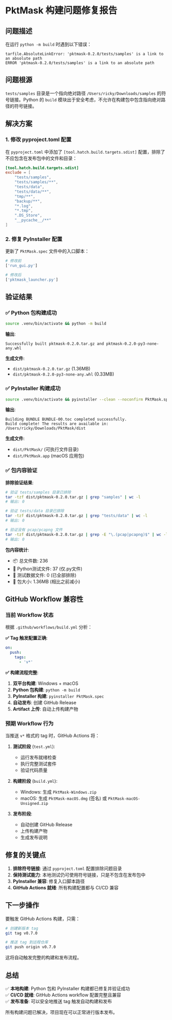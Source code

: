 # PktMask 构建问题修复报告

## 问题描述

在运行 `python -m build` 时遇到以下错误：

```
tarfile.AbsoluteLinkError: 'pktmask-0.2.0/tests/samples' is a link to an absolute path
ERROR 'pktmask-0.2.0/tests/samples' is a link to an absolute path
```

## 问题根源

`tests/samples` 目录是一个指向绝对路径 `/Users/ricky/Downloads/samples` 的符号链接。Python 的 `build` 模块出于安全考虑，不允许在构建包中包含指向绝对路径的符号链接。

## 解决方案

### 1. 修改 pyproject.toml 配置

在 `pyproject.toml` 中添加了 `[tool.hatch.build.targets.sdist]` 配置，排除了不应包含在发布包中的文件和目录：

```toml
[tool.hatch.build.targets.sdist]
exclude = [
    "tests/samples",
    "tests/samples/**",
    "tests/data",
    "tests/data/**",
    "tmp/**",
    "backup/**",
    "*.log",
    "*.tmp",
    ".DS_Store",
    "__pycache__/**"
]
```

### 2. 修复 PyInstaller 配置

更新了 `PktMask.spec` 文件中的入口脚本：

```python
# 修改前
['run_gui.py']

# 修改后  
['pktmask_launcher.py']
```

## 验证结果

### ✅ Python 包构建成功

```bash
source .venv/bin/activate && python -m build
```

**输出**:
```
Successfully built pktmask-0.2.0.tar.gz and pktmask-0.2.0-py3-none-any.whl
```

**生成文件**:
- `dist/pktmask-0.2.0.tar.gz` (1.36MB)
- `dist/pktmask-0.2.0-py3-none-any.whl` (0.33MB)

### ✅ PyInstaller 构建成功

```bash
source .venv/bin/activate && pyinstaller --clean --noconfirm PktMask.spec
```

**输出**:
```
Building BUNDLE BUNDLE-00.toc completed successfully.
Build complete! The results are available in: /Users/ricky/Downloads/PktMask/dist
```

**生成文件**:
- `dist/PktMask/` (可执行文件目录)
- `dist/PktMask.app` (macOS 应用包)

### ✅ 包内容验证

**排除验证结果**:
```bash
# 验证 tests/samples 目录已排除
tar -tzf dist/pktmask-0.2.0.tar.gz | grep "samples" | wc -l
# 输出: 0

# 验证 tests/data 目录已排除
tar -tzf dist/pktmask-0.2.0.tar.gz | grep "tests/data" | wc -l
# 输出: 0

# 验证没有 pcap/pcapng 文件
tar -tzf dist/pktmask-0.2.0.tar.gz | grep -E "\.(pcap|pcapng)$" | wc -l
# 输出: 0
```

**包内容统计**:
- 📦 总文件数: 236
- 🐍 Python测试文件: 37 (仅.py文件)
- 📄 测试数据文件: 0 (已全部排除)
- 📏 包大小: 1.36MB (相比之前减小)

## GitHub Workflow 兼容性

### 当前 Workflow 状态

根据 `.github/workflows/build.yml` 分析：

**✅ Tag 触发配置正确**:
```yaml
on:
  push:
    tags:
      - 'v*'
```

**✅ 构建流程完整**:
1. **双平台构建**: Windows + macOS
2. **Python 包构建**: `python -m build`
3. **PyInstaller 构建**: `pyinstaller PktMask.spec`
4. **自动发布**: 创建 GitHub Release
5. **Artifact 上传**: 自动上传构建产物

### 预期 Workflow 行为

当推送 `v*` 格式的 tag 时，GitHub Actions 将：

1. **测试阶段** (`test.yml`):
   - 运行发布就绪检查
   - 执行完整测试套件
   - 验证代码质量

2. **构建阶段** (`build.yml`):
   - Windows: 生成 `PktMask-Windows.zip`
   - macOS: 生成 `PktMask-macOS.dmg` (签名) 或 `PktMask-macOS-Unsigned.zip`

3. **发布阶段**:
   - 自动创建 GitHub Release
   - 上传构建产物
   - 生成发布说明

## 修复的关键点

1. **排除符号链接**: 通过 `pyproject.toml` 配置排除问题目录
2. **保持测试能力**: 本地测试仍可使用符号链接，只是不包含在发布包中
3. **PyInstaller 兼容**: 修复入口脚本路径
4. **GitHub Actions 就绪**: 所有构建配置都与 CI/CD 兼容

## 下一步操作

要触发 GitHub Actions 构建，只需：

```bash
# 创建新版本 tag
git tag v0.7.0

# 推送 tag 到远程仓库  
git push origin v0.7.0
```

这将自动触发完整的构建和发布流程。

## 总结

✅ **本地构建**: Python 包和 PyInstaller 构建都已修复并验证成功  
✅ **CI/CD 就绪**: GitHub Actions workflow 配置完整且兼容  
✅ **发布准备**: 可以安全地推送 tag 触发自动构建和发布  

所有构建问题已解决，项目现在可以正常进行版本发布。

